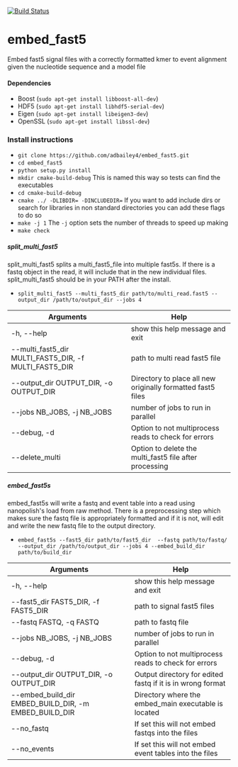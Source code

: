 [![Build Status](https://travis-ci.org/adbailey4/embed_fast5.svg?branch=master)](https://github.com/adbailey4/embed_fast5)


# embed_fast5
Embed fast5 signal files with a correctly formatted kmer to event alignment given the nucleotide sequence and a model file

#### Dependencies
* Boost (`sudo apt-get install libboost-all-dev`)
* HDF5 (`sudo apt-get install libhdf5-serial-dev`)
* Eigen (`sudo apt-get install libeigen3-dev`)
* OpenSSL (`sudo apt-get install libssl-dev`)
### Install instructions  


* `git clone https://github.com/adbailey4/embed_fast5.git` 
* `cd embed_fast5`
* `python setup.py install`
* `mkdir cmake-build-debug` This is named this way so tests can find the executables
* `cd cmake-build-debug`
* `cmake ../ -DLIBDIR= -DINCLUDEDIR=` If you want to add include dirs or search for libraries in non standard directories you can add these flags to do so
* `make -j 1` The `-j` option sets the number of threads to speed up making
* `make check`

##### split_multi_fast5
split_multi_fast5 splits a multi_fast5_file into multiple fast5s. If there is a fastq object in the read, it will include that in the new individual files. split_multi_fast5 should be in your PATH after the install. 

* `split_multi_fast5 --multi_fast5_dir path/to/multi_read.fast5 --output_dir /path/to/output_dir --jobs 4`

|  Arguments | Help  | 
|---|---|
| -h, --help  | show this help message and exit  |
| --multi_fast5_dir MULTI_FAST5_DIR, -f MULTI_FAST5_DIR  |  path to multi read fast5 file |
| --output_dir OUTPUT_DIR, -o OUTPUT_DIR | Directory to place all new originally formatted fast5 files  |
| --jobs NB_JOBS, -j NB_JOBS |  number of jobs to run in parallel |
| --debug, -d  |  Option to not multiprocess reads to check for errors |
| --delete_multi | Option to delete the multi_fast5 file after processing  |


##### embed_fast5s
embed_fast5s will write a fastq and event table into a read using nanopolish's load from raw method. 
There is a preprocessing step which makes sure the fastq file is appropriately 
formatted and if it is not, will edit and write the new fastq file to the output directory.

* `embed_fast5s --fast5_dir path/to/fast5_dir  --fastq path/to/fastq/ --output_dir /path/to/output_dir --jobs 4 --embed_build_dir path/to/build_dir`

|  Arguments | Help  | 
|---|---|
| -h, --help  | show this help message and exit  |
| --fast5_dir FAST5_DIR, -f FAST5_DIR  |  path to signal fast5 files |
| --fastq FASTQ, -q FASTQ | path to fastq file  |
| --jobs NB_JOBS, -j NB_JOBS |  number of jobs to run in parallel |
| --debug, -d  |  Option to not multiprocess reads to check for errors |
| --output_dir OUTPUT_DIR, -o OUTPUT_DIR | Output directory for edited fastq if it is in wrong format|
| --embed_build_dir EMBED_BUILD_DIR, -m EMBED_BUILD_DIR  |  Directory where the embed_main executable is located |
| --no_fastq  |  If set this will not embed fastqs into the files |
| --no_events  |  If set this will not embed event tables into the files |


